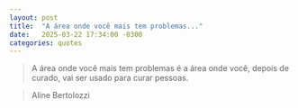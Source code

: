 ```yaml
---
layout: post
title:  "A área onde você mais tem problemas..."
date:   2025-03-22 17:34:00 -0300
categories: quotes
---
```


>A área onde você mais tem problemas
>é a área onde você, depois de curado,
> vai ser usado para curar pessoas.

>Aline Bertolozzi
>